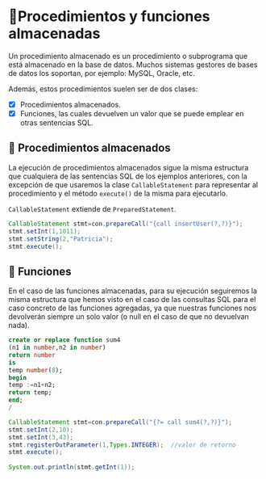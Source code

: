# 📘Procedimientos y funciones almacenadas

Un procedimiento almacenado es un procedimiento o subprograma que está almacenado en la base de datos.
Muchos sistemas gestores de bases de datos los soportan, por ejemplo: MySQL, Oracle, etc.

Además, estos procedimientos suelen ser de dos clases:

- [x] Procedimientos almacenados.
- [x] Funciones, las cuales devuelven un valor que se puede emplear en otras sentencias SQL.

## 📁 Procedimientos almacenados

La ejecución de procedimientos almacenados sigue la misma estructura que cualquiera de las sentencias SQL de los ejemplos anteriores, con la excepción de que usaremos la clase `CallableStatement` para representar al procedimiento y el método `execute()` de la misma para ejecutarlo.

`CallableStatement` extiende de `PreparedStatement`.

```java title="Procedure.java"
CallableStatement stmt=con.prepareCall("{call insertUser(?,?)}");  
stmt.setInt(1,1011);  
stmt.setString(2,"Patricia");  
stmt.execute(); 
```

## 📁 Funciones

En el caso de las funciones almacenadas, para su ejecución seguiremos la misma estructura que hemos visto en el caso de las consultas SQL para el caso concreto de las funciones agregadas, ya que nuestras funciones nos devolverán siempre un solo valor (o null en el caso de que no devuelvan nada).

``` sql title="Function.sql"
create or replace function sum4  
(n1 in number,n2 in number)  
return number  
is   
temp number(8);  
begin  
temp :=n1+n2;  
return temp;  
end;  
/  
```

``` java title="Sum.java"
CallableStatement stmt=con.prepareCall("{?= call sum4(?,?)}");  
stmt.setInt(2,10);  
stmt.setInt(3,43);  
stmt.registerOutParameter(1,Types.INTEGER);  //valor de retorno
stmt.execute();
  
System.out.println(stmt.getInt(1));  
```
